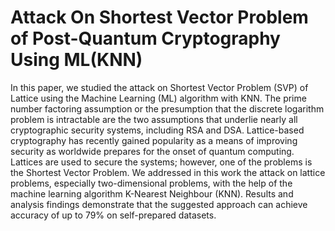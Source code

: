 # Attack On Shortest Vector Problem of Post-Quantum Cryptography Using ML(KNN)

In this paper, we studied the attack on Shortest Vector Problem (SVP) of Lattice using the Machine Learning (ML) algorithm with KNN. The prime number factoring assumption or the presumption that the discrete logarithm problem is intractable are the two assumptions that underlie nearly all cryptographic security systems, including RSA and DSA. Lattice-based cryptography has recently gained popularity as a means of improving security as worldwide prepares for the onset of quantum computing. Lattices are used to secure the systems; however, one of the problems is the Shortest Vector Problem. We addressed in this work the attack on lattice problems, especially two-dimensional problems, with the help of the machine learning algorithm K-Nearest Neighbour (KNN). Results and analysis findings demonstrate that the suggested approach can achieve accuracy of up to 79% on self-prepared datasets.

